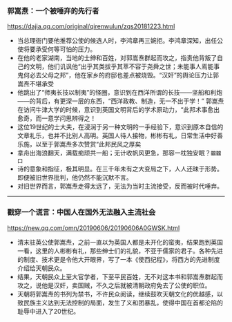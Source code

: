 ### 郭嵩焘：一个被唾弃的先行者
https://dajia.qq.com/original/qirenwulun/zqs20181223.html
- 当总理衙门要他推荐公使的候选人时，李鸿章再三婉拒。李鸿章深知，出任公使将要承受何等可怕的压力。
- 在他的老家湖南，当地的士绅和百姓，对郭嵩焘群起而攻之，指责他背叛了自己的文明，他们讥讽他“出乎其类拔乎其萃不容于尧舜之世；未能事人焉能事鬼何必去父母之邦”，他在家乡的府邸也差点被烧毁。“汉奸”的舆论压力让郭嵩焘不堪承受
- 他跳出了“师夷长技以制夷”的怪圈，意识到在西洋所谓的长技——坚船和利炮——的背后，有更深一层的东西，“西洋政教、制造，无一不出于学！” 郭嵩焘在访问牛津大学的时候，意识到英国文明背后的学术原动力，“此邦术事愈出愈奇，而一意学问思辨得之！
- 这位19世纪的士大夫，在浸润于另一种文明的一手经验下，意识到原本自信的文章礼乐，也并不比别人高明。英国人待人接物，彬彬有礼，日常生活中好善乐施，以至于郭嵩焘多次赞赏“此邦民风之厚矣
- 拿舟出海浪翻天，满载痴顽共一船；无计收帆风更急，那容一枕独安眠？`龖龖囗`
- 诗的意象和指征，极其明显。在三千年未有之大变局之下，人人还昧于形势。即便被旧世界批判，他仍然不能沉默不言。
- 对旧世界而言，郭嵩焘走得太远了，无法为当时主流接受，反而被时代唾弃。
---
### 戳穿一个谎言：中国人在国外无法融入主流社会
https://new.qq.com/omn/20190606/20190606A0GWSK.html
- 清末驻英公使郭嵩焘，之前一直以为英国人都是未开化的蛮夷，结果跑到英国一看，这里的人彬彬有礼，那些绅士们的礼貌，不亚于儒家的君子。各种先进的制度、技术更是令他大开眼界，写了一本《使西纪程》，将西方的先进制度介绍给天朝民众。
- 结果，天朝民众上至大官学者，下至平民百姓，无不对这本书和郭嵩焘群起而攻之，说他是汉奸，卖国贼，不久之后就被清朝政府免去了公使的职位。
- 天朝将郭嵩焘的书列为禁书，不许民众阅读，继续鼓吹天朝文化的优越感，以致民族主义达到无法控制的局面，发生了义和团暴乱，使得中国在首都沦陷的耻辱中进入了20世纪。